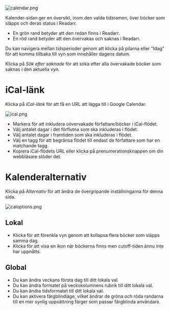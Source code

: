 ![calendar.png](/assets/readarr/calendar.png)

Kalender-sidan ger en översikt, inom den valda tidsramen, över böcker som släpps och deras status i Readarr.

- En grön rand betyder att den redan finns i Readarr.
- En röd rand betyder att den övervakas och saknas i Readarr.

Du kan navigera mellan tidsperioder genom att klicka på pilarna eller "Idag" för att komma tillbaka till vyn som innehåller dagens datum.

Klicka på *Sök efter saknade* för att söka efter alla övervakade böcker som saknas i den aktuella vyn.

# iCal-länk

Klicka på *iCal-länk* för att få en URL att lägga till i Google Calendar.

![ical.png](/assets/readarr/ical.png)

- Markera för att inkludera oövervakade författare/böcker i iCal-flödet.
- Välj antalet dagar i det förflutna som ska inkluderas i flödet.
- Välj antalet dagar i framtiden som ska inkluderas i flödet.
- Välj en tagg för att begränsa flödet till endast de författare som har en matchande tagg.
- Kopiera iCal-flödets URL eller klicka på prenumerationsknappen om din webbläsare stöder det.

# Kalenderalternativ

Klicka på *Alternativ* för att ändra de övergripande inställningarna för denna sida.

![caloptions.png](/assets/readarr/caloptions.png)

## Lokal

- Klicka för att förenkla vyn genom att kollapsa flera böcker som släpps samma dag.
- Klicka för att visa en ikon när böckerna finns men cutoff-tiden ännu inte har uppnåtts.

## Global

- Du kan ändra veckans första dag till ditt lokala val.
- Du kan ändra formatet på veckokolumnens rubrik till ditt lokala val.
- Du kan ändra tidsformatet till ditt lokala val.
- Du kan aktivera färgblindläge, vilket ändrar de gröna och röda randarna till en mer synlig uppsättning färger som passar färgblinda användare.